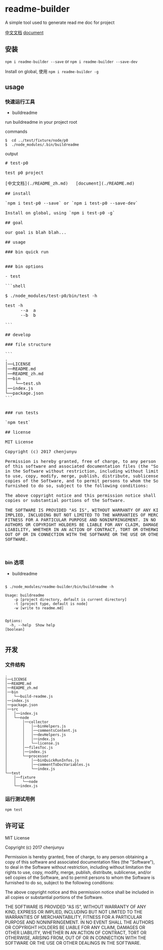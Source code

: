 # readme-builder

 A simple tool used to generate read me doc for project

[中文文档](./README_zh.md)   [document](./README.md)

## 安装

`npm i readme-builder --save` or `npm i readme-builder --save-dev`

Install on global, 使用 `npm i readme-builder -g`



## usage

### 快速运行工具

- buildreadme

run buildreadme in your project root

commands

```shell
$  cd ../test/fixture/node/p0
$  ./node_modules/.bin/buildreadme
```

output

<pre>
# test-p0

test p0 project

[中文文档](./README_zh.md)   [document](./README.md)

## install

`npm i test-p0 --save` or `npm i test-p0 --save-dev`

Install on global, using `npm i test-p0 -g`

## goal

our goal is blah blah...

## usage

### bin quick run


### bin options

- test

```shell

$ ./node_modules/test-p0/bin/test -h

test -h
      --a  a
      --b  b

```

## develop

### file structure

```
.
│──LICENSE
│──README.md
│──README_zh.md
│──bin
│   └──test.sh
│──index.js
└──package.json 
```


### run tests

`npm test`

## license

MIT License

Copyright (c) 2017 chenjunyu

Permission is hereby granted, free of charge, to any person obtaining a copy
of this software and associated documentation files (the "Software"), to deal
in the Software without restriction, including without limitation the rights
to use, copy, modify, merge, publish, distribute, sublicense, and/or sell
copies of the Software, and to permit persons to whom the Software is
furnished to do so, subject to the following conditions:

The above copyright notice and this permission notice shall be included in all
copies or substantial portions of the Software.

THE SOFTWARE IS PROVIDED "AS IS", WITHOUT WARRANTY OF ANY KIND, EXPRESS OR
IMPLIED, INCLUDING BUT NOT LIMITED TO THE WARRANTIES OF MERCHANTABILITY,
FITNESS FOR A PARTICULAR PURPOSE AND NONINFRINGEMENT. IN NO EVENT SHALL THE
AUTHORS OR COPYRIGHT HOLDERS BE LIABLE FOR ANY CLAIM, DAMAGES OR OTHER
LIABILITY, WHETHER IN AN ACTION OF CONTRACT, TORT OR OTHERWISE, ARISING FROM,
OUT OF OR IN CONNECTION WITH THE SOFTWARE OR THE USE OR OTHER DEALINGS IN THE
SOFTWARE.


</pre>


### bin 选项

- buildreadme

```shell

$ ./node_modules/readme-builder/bin/buildreadme -h

Usage: buildreadme
    -p [project directory, default is current directory]
    -t [project type, default is node]
    -w [write to readme.md]


Options:
  -h, --help  Show help                                                [boolean]


```

## 开发

### 文件结构

```
.
│──LICENSE
│──README.md
│──README_zh.md
│──bin
│   └──build-readme.js
│──index.js
│──package.json
│──src
│   │──index.js
│   └──node
│       │──collector
│       │   │──binHelpers.js
│       │   │──commentsContent.js
│       │   │──devHelpers.js
│       │   │──index.js
│       │   └──license.js
│       │──filesToc.js
│       │──index.js
│       └──processor
│           │──binQuickRunInfos.js
│           │──commentToDocVariables.js
│           └──index.js
└──test
    │──fixture
    │   └──node
    └──index.js 
```


### 运行测试用例

`npm test`

## 许可证

MIT License

Copyright (c) 2017 chenjunyu

Permission is hereby granted, free of charge, to any person obtaining a copy
of this software and associated documentation files (the "Software"), to deal
in the Software without restriction, including without limitation the rights
to use, copy, modify, merge, publish, distribute, sublicense, and/or sell
copies of the Software, and to permit persons to whom the Software is
furnished to do so, subject to the following conditions:

The above copyright notice and this permission notice shall be included in all
copies or substantial portions of the Software.

THE SOFTWARE IS PROVIDED "AS IS", WITHOUT WARRANTY OF ANY KIND, EXPRESS OR
IMPLIED, INCLUDING BUT NOT LIMITED TO THE WARRANTIES OF MERCHANTABILITY,
FITNESS FOR A PARTICULAR PURPOSE AND NONINFRINGEMENT. IN NO EVENT SHALL THE
AUTHORS OR COPYRIGHT HOLDERS BE LIABLE FOR ANY CLAIM, DAMAGES OR OTHER
LIABILITY, WHETHER IN AN ACTION OF CONTRACT, TORT OR OTHERWISE, ARISING FROM,
OUT OF OR IN CONNECTION WITH THE SOFTWARE OR THE USE OR OTHER DEALINGS IN THE
SOFTWARE.
